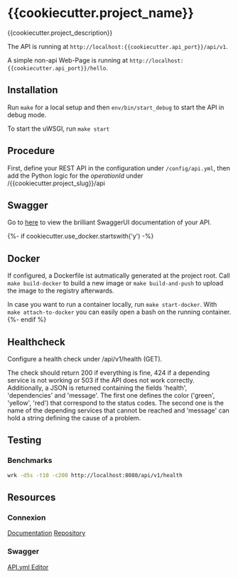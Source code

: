 # {{cookiecutter.project_name}}

{{cookiecutter.project_description}}

The API is running at ```http://localhost:{{cookiecutter.api_port}}/api/v1```.

A simple non-api Web-Page is running at ```http://localhost:{{cookiecutter.api_port}}/hello```.

## Installation

Run ```make``` for a local setup and then ```env/bin/start_debug``` to start the API in debug mode.

To start the uWSGI, run ```make start```


## Procedure

First, define your REST API in the configuration under ```/config/api.yml```, 
then add the Python logic for the *operationId* under /{{cookiecutter.project_slug}}/api


## Swagger

Go to [here](http://localhost:8080/api/v1/ui) to view the brilliant SwaggerUI documentation of your API.


{%- if cookiecutter.use_docker.startswith('y') -%}
## Docker

If configured, a Dockerfile ist autmatically generated at the project root. Call ``make build-docker`` to build a new image or 
``make build-and-push`` to upload the image to the registry afterwards. 

In case you want to run a container locally, run ``make start-docker``. With ``make attach-to-docker`` you can easily open a bash
on the running container.
{%- endif %}


## Healthcheck

Configure a health check under /api/v1/health (GET).

The check should return 200 if everything is fine, 424 if a depending service is not working or 503 if the API does not work correctly.
Additionally, a JSON is returned containing the fields 'health', 'dependencies' and 'message'. The first one defines the color ('green', 'yellow', 'red') that
correspond to the status codes. The second one is the name of the depending services that cannot be reached and 'message'
can hold a string defining the cause of a problem.

## Testing

### Benchmarks

```bash
wrk -d5s -t10 -c200 http://localhost:8080/api/v1/health
```

## Resources
### Connexion
[Documentation](https://connexion.readthedocs.io/en/latest/)
[Repository](https://github.com/zalando/connexion)

### Swagger
[API.yml Editor](http://editor.swagger.io/#/)


